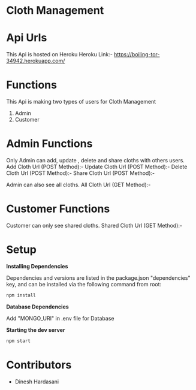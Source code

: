 # Cloth Management
# Api Urls
This Api is hosted on Heroku 
Heroku Link:- https://boiling-tor-34942.herokuapp.com/

# Functions
This Api is making two types of users for Cloth Management
1. Admin 
2. Customer 

# Admin Functions
Only Admin can add, update , delete and share cloths with others users.
Add Cloth Url (POST Method):-
Update Cloth Url (POST Method):-
Delete Cloth Url (POST Method):-
Share Cloth Url (POST Method):-

Admin can also see all cloths.
All Cloth Url (GET Method):- 

# Customer Functions
Customer can only see shared cloths.
Shared Cloth Url (GET Method):- 

# Setup

**Installing Dependencies**

Dependencies and versions are listed in the package.json "dependencies" key, and can be installed via the following command from root:

```sh
npm install
```
**Database Dependencies**

Add "MONGO_URI" in .env file for Database

**Starting the dev server**
```sh
npm start
```

# Contributors
- Dinesh Hardasani

